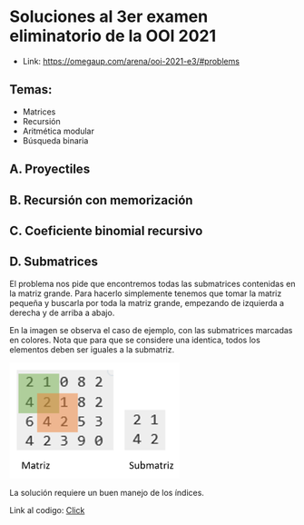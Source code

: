 # Soluciones al 3er examen eliminatorio de la OOI 2021

- Link: https://omegaup.com/arena/ooi-2021-e3/#problems

## Temas:
 - Matrices
 - Recursión
 - Aritmética modular
 - Búsqueda binaria

## A. Proyectiles

## B. Recursión con memorización

## C. Coeficiente binomial recursivo

## D. Submatrices

El problema nos pide que encontremos todas las submatrices contenidas en la matriz grande. Para hacerlo simplemente tenemos que tomar la matriz pequeña y buscarla por toda la matriz grande, empezando de izquierda a derecha y de arriba a abajo.

En la imagen se observa el caso de ejemplo, con las submatrices marcadas en colores.
Nota que para que se considere una identica, todos los elementos deben ser iguales a la submatriz.

<img src="./D.%20Submatrices/submatrices.png" width="300">

La solución requiere un buen manejo de los índices.

Link al codigo: [Click](./D.%20Submatrices/submatrices.cpp)